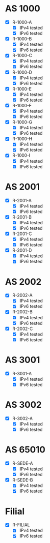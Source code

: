 # AS 1000

- [x] R-1000-A
	- [x] IPv4 tested
	- [x] IPv6 tested
- [x] R-1000-B
	- [x] IPv4 tested
	- [x] IPv6 tested
- [x] R-1000-C
	- [x] IPv4 tested
	- [x] IPv6 tested
- [x] R-1000-D
	- [x] IPv4 tested
	- [x] IPv6 tested
- [x] R-1000-E
	- [x] IPv4 tested
	- [x] IPv6 tested
- [x] R-1000-F
	- [x] IPv4 tested
	- [x] IPv6 tested
- [x] R-1000-G
	- [x] IPv4 tested
	- [x] IPv6 tested
- [x] R-1000-H
	- [x] IPv4 tested
	- [x] IPv6 tested
- [x] R-1000-I
	- [x] IPv4 tested
	- [x] IPv6 tested
# AS 2001

- [x] R-2001-A
	- [x] IPv4 tested
	- [x] IPv6 tested
- [x] R-2001-B
	- [x] IPv4 tested
	- [x] IPv6 tested
- [x] R-2001-C
	- [x] IPv4 tested
	- [x] IPv6 tested
- [x] R-2001-D
	- [x] IPv4 tested
	- [x] IPv6 tested

# AS 2002

- [x] R-2002-A
	- [x] IPv4 tested
	- [x] IPv6 tested
- [x] R-2002-B
	- [x] IPv4 tested
	- [x] IPv6 tested
- [x] R-2002-C
	- [x] IPv4 tested
	- [x] IPv6 tested

# AS 3001

- [x] R-3001-A
	- [x] IPv4 tested
	- [x] IPv6 tested

# AS 3002

- [x] R-3002-A
	- [x] IPv4 tested
	- [x] IPv6 tested

# AS 65010

- [x] R-SEDE-A
	- [x] IPv4 tested
	- [x] IPv6 tested
- [x] R-SEDE-B
	- [x] IPv4 tested
	- [x] IPv6 tested

# Filial

- [x] R-FILIAL
	- [x] IPv4 tested
	- [x] IPv6 tested
